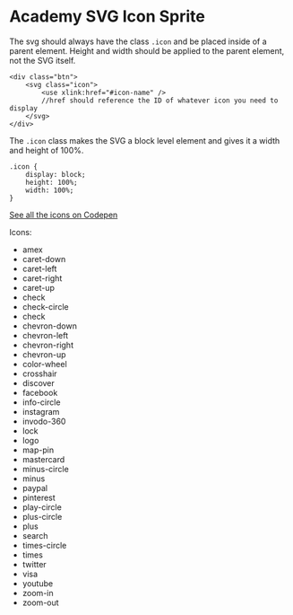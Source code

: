 # Academy SVG Icon Sprite

The svg should always have the class `.icon` and be placed inside of a parent element. Height and width should be applied to the parent element, not the SVG itself.
```
<div class="btn">
	<svg class="icon">
		<use xlink:href="#icon-name" />
		//href should reference the ID of whatever icon you need to display
	</svg>
</div>
```

The `.icon` class makes the SVG a block level element and gives it a width and height of 100%.
```
.icon {
	display: block;
	height: 100%;
	width: 100%;
}
```

[See all the icons on Codepen](http://s.codepen.io/academyux/debug/1abff3ecd7101a9fde9e8db6828bce11)

Icons:
- amex
- caret-down
- caret-left
- caret-right
- caret-up
- check
- check-circle
- check
- chevron-down
- chevron-left
- chevron-right
- chevron-up
- color-wheel
- crosshair
- discover
- facebook
- info-circle
- instagram
- invodo-360
- lock
- logo
- map-pin
- mastercard
- minus-circle
- minus
- paypal
- pinterest
- play-circle
- plus-circle
- plus
- search
- times-circle
- times
- twitter
- visa
- youtube
- zoom-in
- zoom-out
